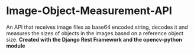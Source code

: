 # Image-Object-Measurement-API
An API that receives image files as base64 encoded string, decodes it and measures the sizes of objects in the images based on a reference object size. **Created with the Django Rest Framework and the opencv-python module**
